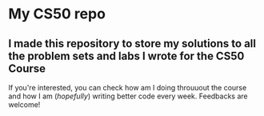 # My CS50 repo
## I made this repository to store my solutions to all the problem sets and labs I wrote for the CS50 Course
If you're interested, you can check how am I doing throuuout the course and how I am (*hopefully*) writing better code every week.
Feedbacks are welcome!
